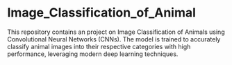 # Image_Classification_of_Animal
This repository contains an  project on Image Classification of Animals using Convolutional Neural Networks (CNNs). The model is trained to accurately classify animal images into their respective categories with high performance, leveraging modern deep learning techniques.
